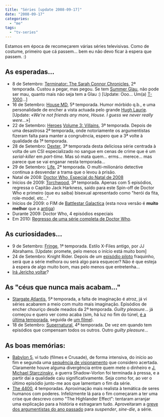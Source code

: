 ```yaml
---
title: "Séries [update 2008-09-17]"
date: "2008-09-17"
categories: 
  - "me"
tags: 
  - "tv-series"
---
```


Estamos em época de recomeçarem várias séries televisivas. Como de costume, primeiro que cá passem... bem eu não devo ficar à espera que passem. :)

## As esperadas...

- 8 de Setembro: [Terminator: The Sarah Connor Chronicles](http://en.wikipedia.org/wiki/Terminator:_The_Sarah_Connor_Chronicles), 2ª temporada. Custou a pegar, mas pegou. Se tem [Summer Glau](http://en.wikipedia.org/wiki/Summer_Glau), não pode ser mau, quanto mais não seja tem a Glau :) \[Update: Ooo... Um(a) [T-1000](http://en.wikipedia.org/wiki/T-1000)...\]
- 16 de Setembro: [House MD](http://en.wikipedia.org/wiki/House_(TV_series)), 5ª temporada. Humor mórbido q.b., e uma personalidade de encher a vista actuada pelo grande [Hugh Laurie](http://en.wikipedia.org/wiki/Hugh_Laurie). \[Update: «_We're not friends any more, House. I guess we never really were..._»\]
- 22 de Setembro: [Heroes](http://en.wikipedia.org/wiki/Heroes_(TV_series)) [Volume 3: Villains](http://en.wikipedia.org/wiki/Heroes_(TV_series)#Volume_Three:_Villains), 3ª temporada. Depois de uma desastrosa 2ª temporada, onde notoriamente os argumentistas fizeram falta para manter a congruência, espero que a 3ª volte à qualidade da 1ª temporada.
- 28 de Setembro: [Dexter](http://en.wikipedia.org/wiki/Dexter_(TV_series)), 3ª temporada desta deliciosa série centrada à volta de um CSI especializado no sangue em cenas de crime que é um _serial-killer_ em _part-time._ Mas só mata quem... erms... merece... mas parece que se vai enganar nesta temporada...
- 29 de Setembro: [Life](http://en.wikipedia.org/wiki/Life_(TV_series)), 2ª temporada. O multi-milionário detective continua a desvendar a trama que o levou à prisão.
- Natal de 2008: [Doctor Who, Especial do Natal de 2008](http://en.wikipedia.org/wiki/2008_Christmas_special_(Doctor_Who))
- Inícios de 2009: [Torchwood](http://en.wikipedia.org/wiki/List_of_Torchwood_episodes#Series_3_.282009.29), 3ª temporada. Apenas com 5 episódios, regressa o Capitão Jack Harkness, saído para este Spin-off de Doctor Who e primeiro (que eu saiba) bisexual apresentado como "herói da fita, role-model, etc..."
- Inícios de 2009: o FIM de [Battlestar Galactica](http://en.wikipedia.org/wiki/Battlestar_Galactica_(2004_TV_series)) (esta nova versão é **muito melhor** que a [antiga](http://en.wikipedia.org/wiki/Battlestar_Galactica_(1978_TV_series)))
- Durante 2009: Doctor Who, 4 episódios especiais
- Em 2010: [Regresso de uma série completa de Doctor Who](http://en.wikipedia.org/wiki/Doctor_Who#cite_note-6).

## As curiosidades...

- 9 de Setembro: [Fringe](http://en.wikipedia.org/wiki/Fringe_(TV_series)), 1ª temporada. Estilo X-Files antigo, por JJ Abrahams. \[Update: promete, pelo menos o início está muito bom\]
- 24 de Setembro: Knight Rider. Depois de um [episódio piloto](http://en.wikipedia.org/wiki/Knight_Rider_(2008_film)) fraquinho, será que a série melhora ou será algo para esquecer? Não é que esteja à espera de algo muito bom, mas pelo menos que entretenha...
- [Irá Jericho voltar](http://en.wikipedia.org/wiki/Jericho_(TV_series)#Post_second_season)?

## As "céus que nunca mais acabam..."

- [Stargate Atlantis](http://en.wikipedia.org/wiki/Stargate_Atlantis), 5ª temporada, a falta de imaginação é atroz, já vi séries acabarem a meio com muito mais imaginação. Episódios de encher chouriço desde meados da 2ª temporada. _Guilty pleasure_... já começou e quero ver como acaba (sim, há luz no fim do túnel, [é a última temporada](http://www.multichannel.com/article/CA6589329.html), seguida de [um filme](http://josephmallozzi.wordpress.com/2008/08/20/august-20-2008-production-update-more-guest-announcements-and-the-weird-foodmedicinal-purchase-of-the-day/#comment-43607)).
- 18 de Setembro: [Supernatural](http://en.wikipedia.org/wiki/Supernatural_(TV_series)), 4ª temporada. De vez em quando tem episódios que compensam todos os outros. Outro _guilty pleasure_...

## As boas memórias:

- [Babylon 5](http://en.wikipedia.org/wiki/Babylon_5), vi tudo (filmes e Crusade), de forma intensiva, do início ao fim e segunda uma [sequência de visionamento](http://en.allexperts.com/q/Babylon-5-1098/Babylon-5-Viewing-order.htm) que considero acertada. Claramente houve alguma divergência entre quem mete o dinheiro e [J. Michael Starczinsky](http://en.wikipedia.org/wiki/J._Michael_Straczynski), a guerra Shadow-Vorlon foi terminada à pressa, e a partir daí a qualidade caiu significativamente. Seja como for, ao ver o último episódio junto-me aos que lamentam o fim da série.
- [The 4400](http://en.wikipedia.org/wiki/The_4400), 4 temporadas. Aproximação mais realista à temática de seres humanos com poderes. Infelizmente lá para o fim começaram a ter uma crise que descrevo como "The Highlander Effect": tentaram arranjar uma explicação para a história e estragaram tudo. Aproveitaram a [greve dos argumentistas do ano passado](http://en.wikipedia.org/wiki/2007%E2%80%932008_Writers_Guild_of_America_strike) para _suspender_, _sine-die_, a série.

